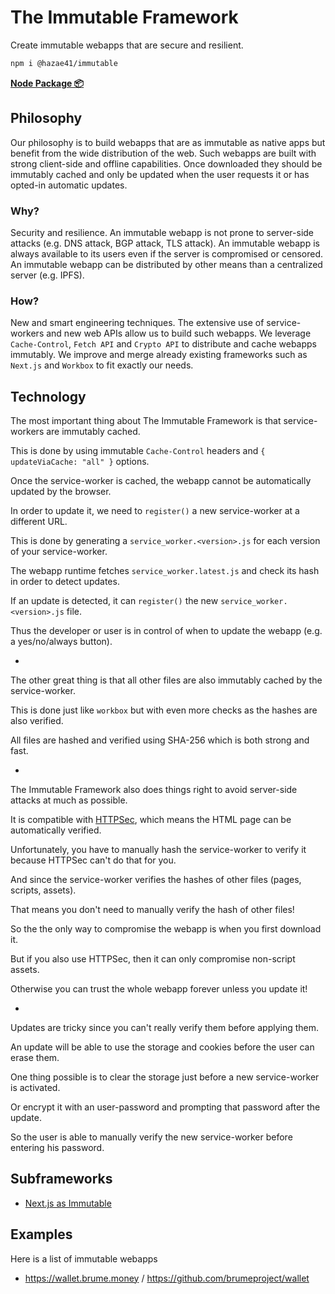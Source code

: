 # The Immutable Framework

Create immutable webapps that are secure and resilient.

```bash
npm i @hazae41/immutable
```

[**Node Package 📦**](https://www.npmjs.com/package/@hazae41/immutable)

## Philosophy

Our philosophy is to build webapps that are as immutable as native apps but benefit from the wide distribution of the web. Such webapps are built with strong client-side and offline capabilities. Once downloaded they should be immutably cached and only be updated when the user requests it or has opted-in automatic updates.

### Why?

Security and resilience. An immutable webapp is not prone to server-side attacks (e.g. DNS attack, BGP attack, TLS attack). An immutable webapp is always available to its users even if the server is compromised or censored. An immutable webapp can be distributed by other means than a centralized server (e.g. IPFS).

### How?

New and smart engineering techniques. The extensive use of service-workers and new web APIs allow us to build such webapps. We leverage `Cache-Control`, `Fetch API` and `Crypto API` to distribute and cache webapps immutably. We improve and merge already existing frameworks such as `Next.js` and `Workbox` to fit exactly our needs.

## Technology

The most important thing about The Immutable Framework is that service-workers are immutably cached.

This is done by using immutable `Cache-Control` headers and `{ updateViaCache: "all" }` options.

Once the service-worker is cached, the webapp cannot be automatically updated by the browser.

In order to update it, we need to `register()` a new service-worker at a different URL.

This is done by generating a `service_worker.<version>.js` for each version of your service-worker.

The webapp runtime fetches `service_worker.latest.js` and check its hash in order to detect updates.

If an update is detected, it can `register()` the new `service_worker.<version>.js` file.

Thus the developer or user is in control of when to update the webapp (e.g. a yes/no/always button).

-

The other great thing is that all other files are also immutably cached by the service-worker.

This is done just like `workbox` but with even more checks as the hashes are also verified.

All files are hashed and verified using SHA-256 which is both strong and fast.

-

The Immutable Framework also does things right to avoid server-side attacks at much as possible.

It is compatible with [HTTPSec](https://github.com/hazae41/httpsec), which means the HTML page can be automatically verified.

Unfortunately, you have to manually hash the service-worker to verify it because HTTPSec can't do that for you.

And since the service-worker verifies the hashes of other files (pages, scripts, assets).

That means you don't need to manually verify the hash of other files!

So the the only way to compromise the webapp is when you first download it.

But if you also use HTTPSec, then it can only compromise non-script assets.

Otherwise you can trust the whole webapp forever unless you update it!

-

Updates are tricky since you can't really verify them before applying them.

An update will be able to use the storage and cookies before the user can erase them.

One thing possible is to clear the storage just before a new service-worker is activated.

Or encrypt it with an user-password and prompting that password after the update.

So the user is able to manually verify the new service-worker before entering his password.

## Subframeworks

- [Next.js as Immutable](https://github.com/hazae41/next-as-immutable)

## Examples

Here is a list of immutable webapps

- https://wallet.brume.money / https://github.com/brumeproject/wallet
